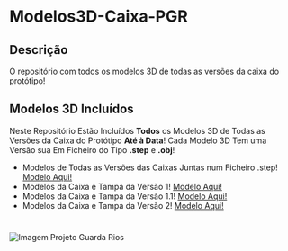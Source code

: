 # Modelos3D-Caixa-PGR

## Descrição

O repositório com todos os modelos 3D de todas as versões da caixa do protótipo!

## Modelos 3D Incluídos

Neste Repositório Estão Incluídos **Todos** os Modelos 3D de Todas as Versões da Caixa do Protótipo **Até à Data**! Cada Modelo 3D Tem uma Versão sua Em Ficheiro do Tipo **.step** e **.obj**!

* Modelos de Todas as Versões das Caixas Juntas num Ficheiro .step! [Modelo Aqui!](https://github.com/Projeto-Guarda-Rios/Modelos3D-Caixa-PGR/blob/main/Caixa%20Prot%C3%B3tipo%20v16.step)
* Modelos da Caixa e Tampa da Versão 1! [Modelo Aqui!](https://github.com/Projeto-Guarda-Rios/Modelos3D-Caixa-PGR/tree/main/Modelos3D%20-%20PGR/V1)
* Modelos da Caixa e Tampa da Versão 1.1! [Modelo Aqui!](https://github.com/Projeto-Guarda-Rios/Modelos3D-Caixa-PGR/tree/main/Modelos3D%20-%20PGR/V1.1)
* Modelos da Caixa e Tampa da Versão 2! [Modelo Aqui!](https://github.com/Projeto-Guarda-Rios/Modelos3D-Caixa-PGR/tree/main/Modelos3D%20-%20PGR/V2)

#

![Imagem Projeto Guarda Rios](https://guarda-rios.pt/wp-content/uploads/2024/04/guarda_rios-removebg-preview-10.png)
